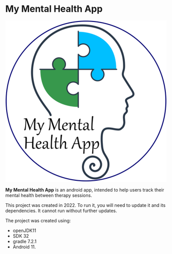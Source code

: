 # My Mental Health App

![Logo](app/NewLogo.svg)

**My Mental Health App** is an android app, intended to help users track their mental health between
therapy sessions.

This project was created in 2022.
To run it, you will need to update it and its dependencies.
It cannot run without further updates.

The project was created using:

* openJDK11
* SDK 32
* gradle 7.2.1
* Android 11.

